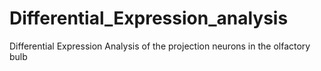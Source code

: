 # Differential_Expression_analysis
Differential Expression Analysis of the projection neurons in the olfactory bulb
